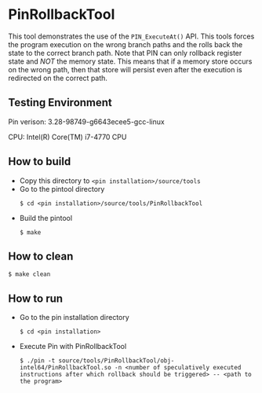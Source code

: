 # PinRollbackTool

This tool demonstrates the use of the `PIN_ExecuteAt()` API. This tools forces the program execution on the wrong branch paths and the rolls back the state to the correct branch path. Note that PIN can only rollback register state and *NOT* the memory state. This means that if a memory store occurs on the wrong path, then that store will persist even after the execution is redirected on the correct path.

## Testing Environment
Pin verison: 3.28-98749-g6643ecee5-gcc-linux

CPU: Intel(R) Core(TM) i7-4770 CPU

## How to build
* Copy this directory to `<pin installation>/source/tools`
* Go to the pintool directory
	```
	$ cd <pin installation>/source/tools/PinRollbackTool 
	```
* Build the pintool
  	```
	$ make
	```
## How to clean
	$ make clean

## How to run
* Go to the pin installation directory
	```	
	$ cd <pin installation>
	```
* Execute Pin with PinRollbackTool
	```
	$ ./pin -t source/tools/PinRollbackTool/obj-intel64/PinRollbackTool.so -n <number of speculatively executed instructions after which rollback should be triggered> -- <path to the program>
	```
